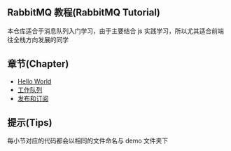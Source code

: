 ## RabbitMQ 教程(RabbitMQ Tutorial)

本仓库适合于消息队列入门学习，由于主要结合 js 实践学习，所以尤其适合前端往全栈方向发展的同学

## 章节(Chapter)

-   [Hello World](./JS使用教程/Hello%20World.md)
-   [工作队列](./JS使用教程/工作队列.md)
-   [发布和订阅](./JS使用教程/发布和订阅.md)

## 提示(Tips)

每小节对应的代码都会以相同的文件命名与 demo 文件夹下
